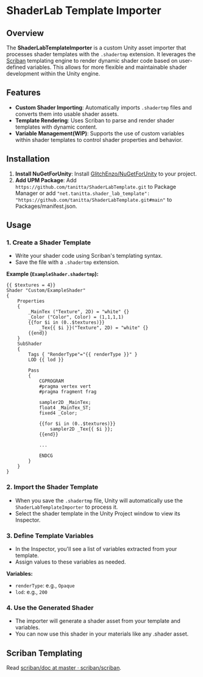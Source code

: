 # ShaderLab Template Importer

## Overview

The **ShaderLabTemplateImporter** is a custom Unity asset importer that processes shader templates with the `.shadertmp` extension. It leverages the [Scriban](https://github.com/scriban/scriban) templating engine to render dynamic shader code based on user-defined variables. This allows for more flexible and maintainable shader development within the Unity engine.

## Features

- **Custom Shader Importing**: Automatically imports `.shadertmp` files and converts them into usable shader assets.
- **Template Rendering**: Uses Scriban to parse and render shader templates with dynamic content.
- **Variable Management(WIP)**: Supports the use of custom variables within shader templates to control shader properties and behavior.

## Installation
1. **Install NuGetForUnity**: Install [GlitchEnzo/NuGetForUnity](https://github.com/GlitchEnzo/NuGetForUnity) to your project.
1. **Add UPM Package**: Add `https://github.com/tanitta/ShaderLabTemplate.git` to Package Manager or add `"net.tanitta.shader_lab_template": "https://github.com/tanitta/ShaderLabTemplate.git#main"` to Packages/manifest.json.

## Usage

### 1. Create a Shader Template

- Write your shader code using Scriban's templating syntax.
- Save the file with a `.shadertmp` extension.

**Example (`ExampleShader.shadertmp`):**

```hlsl
{{ $textures = 4}}
Shader "Custom/ExampleShader"
{
    Properties
    {
        _MainTex ("Texture", 2D) = "white" {}
        _Color ("Color", Color) = (1,1,1,1)
        {{for $i in (0..$textures)}}
            _Tex{{ $i }}("Texture", 2D) = "white" {}
        {{end}}
    }
    SubShader
    {
        Tags { "RenderType"="{{ renderType }}" }
        LOD {{ lod }}

        Pass
        {
            CGPROGRAM
            #pragma vertex vert
            #pragma fragment frag

            sampler2D _MainTex;
            float4 _MainTex_ST;
            fixed4 _Color;

            {{for $i in (0..$textures)}}
                sampler2D _Tex{{ $i }};
            {{end}}

            ...

            ENDCG
        }
    }
}
```

### 2. Import the Shader Template

- When you save the `.shadertmp` file, Unity will automatically use the `ShaderLabTemplateImporter` to process it.
- Select the shader template in the Unity Project window to view its Inspector.

### 3. Define Template Variables

- In the Inspector, you'll see a list of variables extracted from your template.
- Assign values to these variables as needed.

**Variables:**

- `renderType`: e.g., `Opaque`
- `lod`: e.g., `200`

### 4. Use the Generated Shader

- The importer will generate a shader asset from your template and variables.
- You can now use this shader in your materials like any .shader asset.

## Scriban Templating
Read [scriban/doc at master · scriban/scriban](https://github.com/scriban/scriban/tree/master/doc).
<!-- 
- **Variables**: Use `{{ variableName }}` to include variables in your template.
- **Control Flow**:
  - **If Statements**: `{{ if condition }}...{{ endif }}`
  - **Loops**: `{{ for item in collection }}...{{ endfor }}`
- **Functions**: Leverage built-in functions or define custom ones as needed.
-->

<!-- 
**Example Usage in Shader Template:**

```hlsl
float _Brightness = {{ brightness }};
{{ if useColorTint }}
float4 _ColorTint = {{ colorTint }};
{{ endif }}
```

<!-- 
## Example Workflow

1. **Create a Shader Template (`ExampleShader.shadertmp`):**

   ```hlsl
   Shader "Custom/ExampleShader"
   {
       Properties
       {
           _MainTex ("Texture", 2D) = "white" {}
       }
       SubShader
       {
           Tags { "RenderType"="{{ renderType }}" }
           LOD {{ lod }}

           Pass
           {
               CGPROGRAM
               #pragma vertex vert
               #pragma fragment frag

               sampler2D _MainTex;
               float _Brightness = {{ brightness }};
               {% if useColorTint %}
               float4 _ColorTint = {{ colorTint }};
               {% endif %}

               // Shader code...

               ENDCG
           }
       }
   }
   ```

2. **Import the Template:**

   - Unity automatically processes the `.shadertmp` file with the custom importer.

3. **Set Variables in the Inspector:**

   - **renderType**: `"Opaque"`
   - **lod**: `300`
   - **brightness**: `1.5`
   - **useColorTint**: `true`
   - **colorTint**: `float4(1, 0, 0, 1)`

4. **Use the Generated Shader:**

   - The shader is now available as an asset and can be applied to materials.
-->
